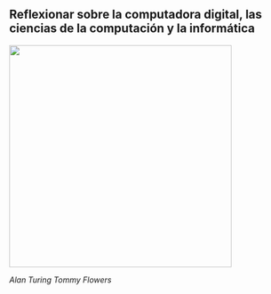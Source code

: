 ## Reflexionar sobre la computadora digital, las ciencias de la computación y la informática

<img src="https://github.com/jzavalar/Informatica/assets/142453680/9ad6fca3-40fc-4057-bc99-f0b9ef39e051" height="400">

*Alan Turing*
*Tommy Flowers*
